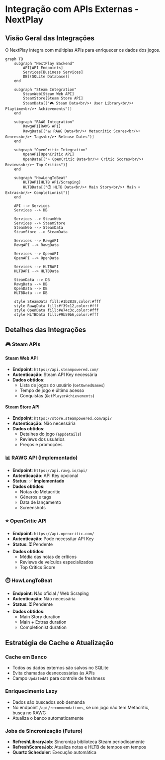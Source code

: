 # Integração com APIs Externas - NextPlay

## Visão Geral das Integrações

O NextPlay integra com múltiplas APIs para enriquecer os dados dos jogos.

```mermaid
graph TB
    subgraph "NextPlay Backend"
        API[API Endpoints]
        Services[Business Services]
        DB[(SQLite Database)]
    end
    
    subgraph "Steam Integration"
        SteamWeb[Steam Web API]
        SteamStore[Steam Store API]
        SteamData[("🎮 Steam Data<br/>• User Library<br/>• Playtime<br/>• Achievements")]
    end
    
    subgraph "RAWG Integration"
        RawgAPI[RAWG API]
        RawgData[("📊 RAWG Data<br/>• Metacritic Scores<br/>• Genres<br/>• Tags<br/>• Release Dates")]
    end
    
    subgraph "OpenCritic Integration"
        OpenAPI[OpenCritic API]
        OpenData[("⭐ OpenCritic Data<br/>• Critic Scores<br/>• Reviews<br/>• Top Critics")]
    end
    
    subgraph "HowLongToBeat"
        HLTBAPI[HLTB API/Scraping]
        HLTBData[("⏱️ HLTB Data<br/>• Main Story<br/>• Main + Extras<br/>• Completionist")]
    end
    
    API --> Services
    Services --> DB
    
    Services --> SteamWeb
    Services --> SteamStore
    SteamWeb --> SteamData
    SteamStore --> SteamData
    
    Services --> RawgAPI
    RawgAPI --> RawgData
    
    Services --> OpenAPI
    OpenAPI --> OpenData
    
    Services --> HLTBAPI
    HLTBAPI --> HLTBData
    
    SteamData --> DB
    RawgData --> DB
    OpenData --> DB
    HLTBData --> DB
    
    style SteamData fill:#1b2838,color:#fff
    style RawgData fill:#f39c12,color:#fff
    style OpenData fill:#e74c3c,color:#fff
    style HLTBData fill:#9b59b6,color:#fff
```

## Detalhes das Integrações

### 🎮 Steam APIs

#### Steam Web API

- **Endpoint**: `https://api.steampowered.com/`
- **Autenticação**: Steam API Key necessária
- **Dados obtidos**:
  - Lista de jogos do usuário (`GetOwnedGames`)
  - Tempo de jogo e último acesso
  - Conquistas (`GetPlayerAchievements`)

#### Steam Store API

- **Endpoint**: `https://store.steampowered.com/api/`
- **Autenticação**: Não necessária
- **Dados obtidos**:
  - Detalhes do jogo (`appdetails`)
  - Reviews dos usuários
  - Preços e promoções

### 📊 RAWG API (Implementado)

- **Endpoint**: `https://api.rawg.io/api/`
- **Autenticação**: API Key opcional
- **Status**: ✅ **Implementado**
- **Dados obtidos**:
  - Notas do Metacritic
  - Gêneros e tags
  - Data de lançamento
  - Screenshots

### ⭐ OpenCritic API

- **Endpoint**: `https://api.opencritic.com/`
- **Autenticação**: Pode necessitar API Key
- **Status**: ⏳ Pendente
- **Dados obtidos**:
  - Média das notas de críticos
  - Reviews de veículos especializados
  - Top Critics Score

### ⏱️ HowLongToBeat

- **Endpoint**: Não oficial / Web Scraping
- **Autenticação**: Não necessária
- **Status**: ⏳ Pendente
- **Dados obtidos**:
  - Main Story duration
  - Main + Extras duration
  - Completionist duration

## Estratégia de Cache e Atualização

### Cache em Banco

- Todos os dados externos são salvos no SQLite
- Evita chamadas desnecessárias às APIs
- Campo `UpdatedAt` para controle de freshness

### Enriquecimento Lazy

- Dados são buscados sob demanda
- No endpoint `/api/recommendations`, se um jogo não tem Metacritic, busca no RAWG
- Atualiza o banco automaticamente

### Jobs de Sincronização (Futuro)

- **RefreshLibraryJob**: Sincroniza biblioteca Steam periodicamente
- **RefreshScoresJob**: Atualiza notas e HLTB de tempos em tempos
- **Quartz Scheduler**: Execução automática



